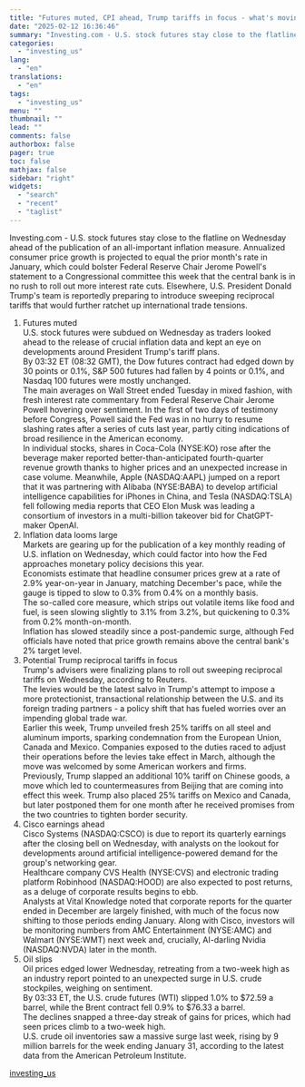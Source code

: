 ```yaml
---
title: "Futures muted, CPI ahead, Trump tariffs in focus - what's moving markets"
date: "2025-02-12 16:36:46"
summary: "Investing.com - U.S. stock futures stay close to the flatline on Wednesday ahead of the publication of an all-important inflation measure. Annualized consumer price growth is projected to equal the prior month's rate in January, which could bolster Federal Reserve Chair Jerome Powell's statement to a Congressional committee this week..."
categories:
  - "investing_us"
lang:
  - "en"
translations:
  - "en"
tags:
  - "investing_us"
menu: ""
thumbnail: ""
lead: ""
comments: false
authorbox: false
pager: true
toc: false
mathjax: false
sidebar: "right"
widgets:
  - "search"
  - "recent"
  - "taglist"
---
```


Investing.com - U.S. stock futures stay close to the flatline on Wednesday ahead of the publication of an all-important inflation measure. Annualized consumer price growth is projected to equal the prior month's rate in January, which could bolster Federal Reserve Chair Jerome Powell's statement to a Congressional committee this week that the central bank is in no rush to roll out more interest rate cuts. Elsewhere, U.S. President Donald Trump's team is reportedly preparing to introduce sweeping reciprocal tariffs that would further ratchet up international trade tensions.  
1. Futures muted  
U.S. stock futures were subdued on Wednesday as traders looked ahead to the release of crucial inflation data and kept an eye on developments around President Trump's tariff plans.  
By 03:32 ET (08:32 GMT), the Dow futures contract had edged down by 30 points or 0.1%, S&P 500 futures had fallen by 4 points or 0.1%, and Nasdaq 100 futures were mostly unchanged.  
The main averages on Wall Street ended Tuesday in mixed fashion, with fresh interest rate commentary from Federal Reserve Chair Jerome Powell hovering over sentiment. In the first of two days of testimony before Congress, Powell said the Fed was in no hurry to resume slashing rates after a series of cuts last year, partly citing indications of broad resilience in the American economy.  
In individual stocks, shares in Coca-Cola (NYSE:KO) rose after the beverage maker reported better-than-anticipated fourth-quarter revenue growth thanks to higher prices and an unexpected increase in case volume. Meanwhile, Apple (NASDAQ:AAPL) jumped on a report that it was partnering with Alibaba (NYSE:BABA) to develop artificial intelligence capabilities for iPhones in China, and Tesla (NASDAQ:TSLA) fell following media reports that CEO Elon Musk was leading a consortium of investors in a multi-billion takeover bid for ChatGPT-maker OpenAI.  
2. Inflation data looms large  
Markets are gearing up for the publication of a key monthly reading of U.S. inflation on Wednesday, which could factor into how the Fed approaches monetary policy decisions this year.  
Economists estimate that headline consumer prices grew at a rate of 2.9% year-on-year in January, matching December's pace, while the gauge is tipped to slow to 0.3% from 0.4% on a monthly basis.  
The so-called core measure, which strips out volatile items like food and fuel, is seen slowing slightly to 3.1% from 3.2%, but quickening to 0.3% from 0.2% month-on-month.  
Inflation has slowed steadily since a post-pandemic surge, although Fed officials have noted that price growth remains above the central bank's 2% target level.  
3. Potential Trump reciprocal tariffs in focus  
Trump's advisers were finalizing plans to roll out sweeping reciprocal tariffs on Wednesday, according to Reuters.  
The levies would be the latest salvo in Trump's attempt to impose a more protectionist, transactional relationship between the U.S. and its foreign trading partners - a policy shift that has fueled worries over an impending global trade war.  
Earlier this week, Trump unveiled fresh 25% tariffs on all steel and aluminum imports, sparking condemnation from the European Union, Canada and Mexico. Companies exposed to the duties raced to adjust their operations before the levies take effect in March, although the move was welcomed by some American workers and firms.  
Previously, Trump slapped an additional 10% tariff on Chinese goods, a move which led to countermeasures from Beijing that are coming into effect this week. Trump also placed 25% tariffs on Mexico and Canada, but later postponed them for one month after he received promises from the two countries to tighten border security.  
4. Cisco earnings ahead  
Cisco Systems (NASDAQ:CSCO) is due to report its quarterly earnings after the closing bell on Wednesday, with analysts on the lookout for developments around artificial intelligence-powered demand for the group's networking gear.  
Healthcare company CVS Health (NYSE:CVS) and electronic trading platform Robinhood (NASDAQ:HOOD) are also expected to post returns, as a deluge of corporate results begins to ebb.  
Analysts at Vital Knowledge noted that corporate reports for the quarter ended in December are largely finished, with much of the focus now shifting to those periods ending January. Along with Cisco, investors will be monitoring numbers from AMC Entertainment (NYSE:AMC) and Walmart (NYSE:WMT) next week and, crucially, AI-darling Nvidia (NASDAQ:NVDA) later in the month.  
5. Oil slips  
Oil prices edged lower Wednesday, retreating from a two-week high as an industry report pointed to an unexpected surge in U.S. crude stockpiles, weighing on sentiment.  
By 03:33 ET, the U.S. crude futures (WTI) slipped 1.0% to $72.59 a barrel, while the Brent contract fell 0.9% to $76.33 a barrel.  
The declines snapped a three-day streak of gains for prices, which had seen prices climb to a two-week high.  
U.S. crude oil inventories saw a massive surge last week, rising by 9 million barrels for the week ending January 31, according to the latest data from the American Petroleum Institute.

[investing_us](https://www.investing.com/news/economy/futures-muted-cpi-ahead-trump-tariffs-in-focus--whats-moving-markets-3863642)
